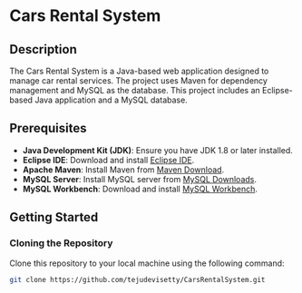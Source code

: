 # Cars Rental System

## Description
The Cars Rental System is a Java-based web application designed to manage car rental services. The project uses Maven for dependency management and MySQL as the database. This project includes an Eclipse-based Java application and a MySQL database.

## Prerequisites
- **Java Development Kit (JDK)**: Ensure you have JDK 1.8 or later installed.
- **Eclipse IDE**: Download and install [Eclipse IDE](https://www.eclipse.org/downloads/).
- **Apache Maven**: Install Maven from [Maven Download](https://maven.apache.org/download.cgi).
- **MySQL Server**: Install MySQL server from [MySQL Downloads](https://dev.mysql.com/downloads/).
- **MySQL Workbench**: Download and install [MySQL Workbench](https://dev.mysql.com/downloads/workbench/).

## Getting Started

### Cloning the Repository
Clone this repository to your local machine using the following command:
```bash
git clone https://github.com/tejudevisetty/CarsRentalSystem.git

